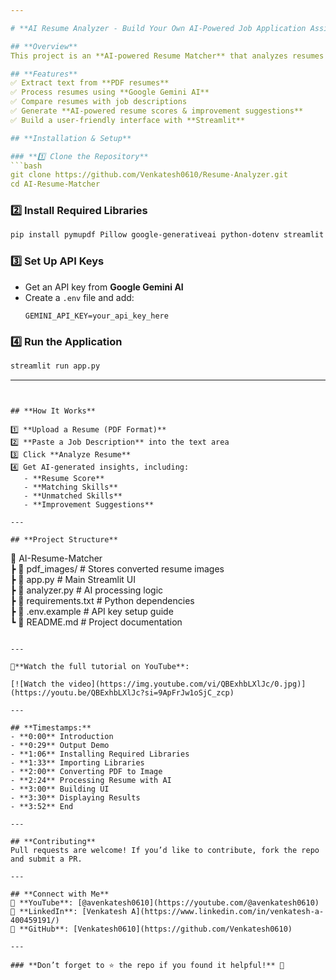 ```yaml
---

# **AI Resume Analyzer - Build Your Own AI-Powered Job Application Assistant! 🚀**  

## **Overview**  
This project is an **AI-powered Resume Matcher** that analyzes resumes against job descriptions and provides actionable insights to improve them. Whether you're applying for jobs or optimizing your resume, this tool helps you **boost your chances of getting hired!**  

## **Features**  
✅ Extract text from **PDF resumes**  
✅ Process resumes using **Google Gemini AI**  
✅ Compare resumes with job descriptions  
✅ Generate **AI-powered resume scores & improvement suggestions**  
✅ Build a user-friendly interface with **Streamlit**  

## **Installation & Setup**  

### **1️⃣ Clone the Repository**  
```bash
git clone https://github.com/Venkatesh0610/Resume-Analyzer.git 
cd AI-Resume-Matcher
```

### **2️⃣ Install Required Libraries**  
```bash
pip install pymupdf Pillow google-generativeai python-dotenv streamlit pandas plotly-express
```

### **3️⃣ Set Up API Keys**  
- Get an API key from **Google Gemini AI**  
- Create a `.env` file and add:  
  ```
  GEMINI_API_KEY=your_api_key_here
  ```

### **4️⃣ Run the Application**  
```bash
streamlit run app.py
```

---
```


## **How It Works**  

1️⃣ **Upload a Resume (PDF Format)**  
2️⃣ **Paste a Job Description** into the text area  
3️⃣ Click **Analyze Resume**  
4️⃣ Get AI-generated insights, including:  
   - **Resume Score**  
   - **Matching Skills**  
   - **Unmatched Skills**  
   - **Improvement Suggestions**  

---

## **Project Structure**  
```
📂 AI-Resume-Matcher  
 ┣ 📂 pdf_images/         # Stores converted resume images  
 ┣ 📜 app.py              # Main Streamlit UI  
 ┣ 📜 analyzer.py         # AI processing logic  
 ┣ 📜 requirements.txt    # Python dependencies  
 ┣ 📜 .env.example        # API key setup guide  
 ┗ 📜 README.md           # Project documentation  
```

--- 

🔗**Watch the full tutorial on YouTube**: 

[![Watch the video](https://img.youtube.com/vi/QBExhbLXlJc/0.jpg)](https://youtu.be/QBExhbLXlJc?si=9ApFrJw1oSjC_zcp)

---

## **Timestamps:**  
- **0:00** Introduction  
- **0:29** Output Demo  
- **1:06** Installing Required Libraries  
- **1:33** Importing Libraries  
- **2:00** Converting PDF to Image  
- **2:24** Processing Resume with AI  
- **3:00** Building UI  
- **3:30** Displaying Results  
- **3:52** End  

---

## **Contributing**  
Pull requests are welcome! If you’d like to contribute, fork the repo and submit a PR.  

---

## **Connect with Me**  
📌 **YouTube**: [@avenkatesh0610](https://youtube.com/@avenkatesh0610)  
📌 **LinkedIn**: [Venkatesh A](https://www.linkedin.com/in/venkatesh-a-400459191/)  
📌 **GitHub**: [Venkatesh0610](https://github.com/Venkatesh0610)  

---

### **Don’t forget to ⭐ the repo if you found it helpful!** 🚀
